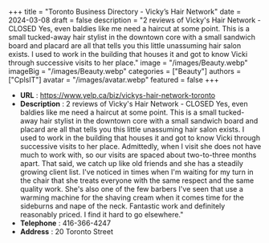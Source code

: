 +++
title = "Toronto Business Directory - Vicky’s Hair Network"
date = 2024-03-08
draft = false
description = "2 reviews of Vicky's Hair Network - CLOSED Yes, even baldies like me need a haircut at some point.  This is a small tucked-away hair stylist in the downtown core with a small sandwich board and placard are all that tells you this little unassuming hair salon exists.  I used to work in the building that houses it and got to know Vicki through successive visits to her place."
image = "/images/Beauty.webp"
imageBig = "/images/Beauty.webp"
categories = ["Beauty"]
authors = ["CplsIT"]
avatar = "/images/avatar.webp"
featured = false
+++


* **URL** :  https://www.yelp.ca/biz/vickys-hair-network-toronto
* **Description** : 2 reviews of Vicky's Hair Network - CLOSED Yes, even baldies like me need a haircut at some point.  This is a small tucked-away hair stylist in the downtown core with a small sandwich board and placard are all that tells you this little unassuming hair salon exists.  I used to work in the building that houses it and got to know Vicki through successive visits to her place. Admittedly, when I visit she does not have much to work with, so our visits are spaced about two-to-three months apart.  That said, we catch up like old friends and she has a steadily growing client list.  I've noticed in times when I'm waiting for my turn in the chair that she treats everyone with the same respect and the same quality work.  She's also one of the few barbers I've seen that use a warming machine for the shaving cream when it comes time for the sideburns and nape of the neck. Fantastic work and definitely reasonably priced.  I find it hard to go elsewhere."
* **Telephone** : 416-366-4247
* **Address** : 20 Toronto Street